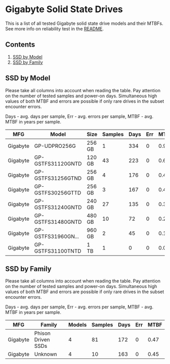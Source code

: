 Gigabyte Solid State Drives
===========================

This is a list of all tested Gigabyte solid state drive models and their MTBFs. See
more info on reliability test in the [README](https://github.com/linuxhw/SMART).

Contents
--------

1. [ SSD by Model  ](#ssd-by-model)
2. [ SSD by Family ](#ssd-by-family)

SSD by Model
------------

Please take all columns into account when reading the table. Pay attention on the
number of tested samples and power-on days. Simultaneous high values of both MTBF
and errors are possible if only rare drives in the subset encounter errors.

Days - avg. days per sample,
Err  - avg. errors per sample,
MTBF - avg. MTBF in years per sample.

| MFG       | Model              | Size   | Samples | Days  | Err   | MTBF |
|-----------|--------------------|--------|---------|-------|-------|------|
| Gigabyte  | GP-UDPRO256G       | 256 GB | 1       | 334   | 0     | 0.92   |
| Gigabyte  | GP-GSTFS31120GNTD  | 120 GB | 43      | 223   | 0     | 0.61   |
| Gigabyte  | GP-GSTFS31256GTND  | 256 GB | 4       | 176   | 0     | 0.48   |
| Gigabyte  | GP-GSTFS30256GTTD  | 256 GB | 3       | 167   | 0     | 0.46   |
| Gigabyte  | GP-GSTFS31240GNTD  | 240 GB | 27      | 135   | 0     | 0.37   |
| Gigabyte  | GP-GSTFS31480GNTD  | 480 GB | 10      | 72    | 0     | 0.20   |
| Gigabyte  | GP-GSTFS31960GN... | 960 GB | 2       | 45    | 0     | 0.12   |
| Gigabyte  | GP-GSTFS31100TNTD  | 1 TB   | 1       | 0     | 0     | 0.00   |

SSD by Family
-------------

Please take all columns into account when reading the table. Pay attention on the
number of tested samples and power-on days. Simultaneous high values of both MTBF
and errors are possible if only rare drives in the subset encounter errors.

Days - avg. days per sample,
Err  - avg. errors per sample,
MTBF - avg. MTBF in years per sample.

| MFG       | Family                 | Models | Samples | Days  | Err   | MTBF |
|-----------|------------------------|--------|---------|-------|-------|------|
| Gigabyte  | Phison Driven SSDs     | 4      | 81      | 172   | 0     | 0.47   |
| Gigabyte  | Unknown                | 4      | 10      | 163   | 0     | 0.45   |
